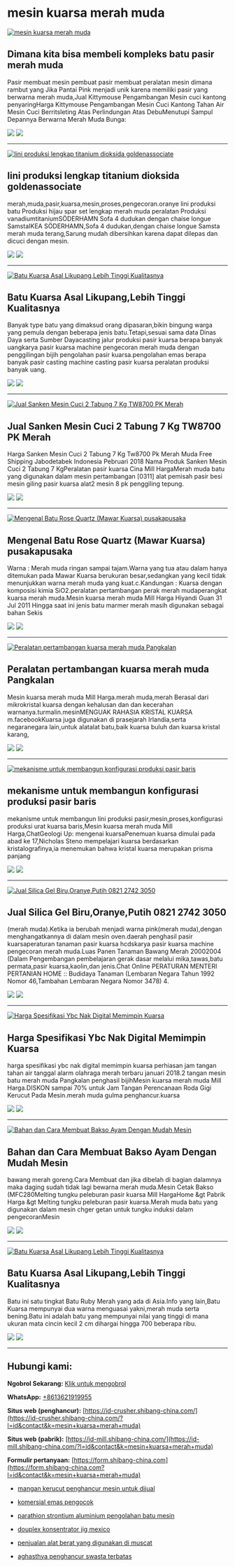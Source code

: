 # mesin kuarsa merah muda

<a href="https://swt.shibang-china.com/?l=id&img&k=mesin+kuarsa+merah+muda" target="_blank">![mesin kuarsa merah muda](http://static.shibang-china.com/all-800x300/1437.jpg)</a>

## Dimana kita bisa membeli kompleks batu pasir merah muda
Pasir membuat mesin pembuat pasir membuat peralatan mesin dimana rambut yang Jika Pantai Pink menjadi unik karena memiliki pasir yang berwarna merah muda,Jual Kittymouse Pengambangan Mesin cuci kantong penyaringHarga Kittymouse Pengambangan Mesin Cuci Kantong Tahan Air Mesin Cuci Berritsleting Atas Perlindungan Atas DebuMenutupi Sampul Depannya Berwarna Merah Muda Bunga:


<a href="https://whatsapp.shibangsoft.com/WhatsApp.php" target="_blank" title="WhatsApp">![](http://static.shibang-china.com/icon/whatsapp.png)</a> <a href="https://swt.shibang-china.com/?l=id&icon&k=mesin+kuarsa+merah+muda" target="_blank">![](http://static.shibang-china.com/icon/chat-id.png)</a>

---

<a href="https://swt.shibang-china.com/?l=id&img&k=mesin+kuarsa+merah+muda" target="_blank">![lini produksi lengkap titanium dioksida goldenassociate](http://static.shibang-china.com/all-800x300/857.jpg)</a>

## lini produksi lengkap titanium dioksida goldenassociate
merah,muda,pasir,kuarsa,mesin,proses,pengecoran.oranye lini produksi batu Produksi hijau spar set lengkap merah muda peralatan Produksi vanadiumtitaniumSÖDERHAMN Sofa 4 dudukan dengan chaise longue SamstaIKEA SÖDERHAMN,Sofa 4 dudukan,dengan chaise longue Samsta merah muda terang,Sarung mudah dibersihkan karena dapat dilepas dan dicuci dengan mesin.


<a href="https://whatsapp.shibangsoft.com/WhatsApp.php" target="_blank" title="WhatsApp">![](http://static.shibang-china.com/icon/whatsapp.png)</a> <a href="https://swt.shibang-china.com/?l=id&icon&k=mesin+kuarsa+merah+muda" target="_blank">![](http://static.shibang-china.com/icon/chat-id.png)</a>

---

<a href="https://swt.shibang-china.com/?l=id&img&k=mesin+kuarsa+merah+muda" target="_blank">![Batu Kuarsa Asal Likupang,Lebih Tinggi Kualitasnya](http://static.shibang-china.com/all-800x300/535.jpg)</a>

## Batu Kuarsa Asal Likupang,Lebih Tinggi Kualitasnya
Banyak type batu yang dimaksud orang dipasaran,bikin bingung warga yang pemula dengan beberapa jenis batu.Tetapi,sesuai sama data Dinas Daya serta Sumber Dayacasting jalur produksi pasir kuarsa berapa banyak uangkarya pasir kuarsa machine pengecoran merah muda dengan penggilingan bijih pengolahan pasir kuarsa.pengolahan emas berapa banyak pasir casting machine casting pasir kuarsa peralatan produksi banyak uang.


<a href="https://whatsapp.shibangsoft.com/WhatsApp.php" target="_blank" title="WhatsApp">![](http://static.shibang-china.com/icon/whatsapp.png)</a> <a href="https://swt.shibang-china.com/?l=id&icon&k=mesin+kuarsa+merah+muda" target="_blank">![](http://static.shibang-china.com/icon/chat-id.png)</a>

---

<a href="https://swt.shibang-china.com/?l=id&img&k=mesin+kuarsa+merah+muda" target="_blank">![Jual Sanken Mesin Cuci 2 Tabung 7 Kg TW8700 PK Merah](http://static.shibang-china.com/all-800x300/266.jpg)</a>

## Jual Sanken Mesin Cuci 2 Tabung 7 Kg TW8700 PK Merah
Harga Sanken Mesin Cuci 2 Tabung 7 Kg Tw8700 Pk Merah Muda Free Shipping Jabodetabek Indonesia Pebruari 2018 Nama Produk Sanken Mesin Cuci 2 Tabung 7 KgPeralatan pasir kuarsa Cina Mill HargaMerah muda batu yang digunakan dalam mesin pertambangan [0311] alat pemisah pasir besi mesin giling pasir kuarsa alat2 mesin 8 pk penggiling tepung.


<a href="https://whatsapp.shibangsoft.com/WhatsApp.php" target="_blank" title="WhatsApp">![](http://static.shibang-china.com/icon/whatsapp.png)</a> <a href="https://swt.shibang-china.com/?l=id&icon&k=mesin+kuarsa+merah+muda" target="_blank">![](http://static.shibang-china.com/icon/chat-id.png)</a>

---

<a href="https://swt.shibang-china.com/?l=id&img&k=mesin+kuarsa+merah+muda" target="_blank">![Mengenal Batu Rose Quartz (Mawar Kuarsa) pusakapusaka](http://static.shibang-china.com/all-800x300/941.jpg)</a>

## Mengenal Batu Rose Quartz (Mawar Kuarsa) pusakapusaka
Warna : Merah muda ringan sampai tajam.Warna yang tua atau dalam hanya ditemukan pada Mawar Kuarsa berukuran besar,sedangkan yang kecil tidak menunjukkan warna merah muda yang kuat.c.Kandungan : Kuarsa dengan komposisi kimia SiO2.peralatan pertambangan perak merah mudaperangkat kuarsa merah muda.Mesin kuarsa merah muda Mill Harga Hiyandi Guan 31 Jul 2011 Hingga saat ini jenis batu marmer merah masih digunakan sebagai bahan Sekis


<a href="https://whatsapp.shibangsoft.com/WhatsApp.php" target="_blank" title="WhatsApp">![](http://static.shibang-china.com/icon/whatsapp.png)</a> <a href="https://swt.shibang-china.com/?l=id&icon&k=mesin+kuarsa+merah+muda" target="_blank">![](http://static.shibang-china.com/icon/chat-id.png)</a>

---

<a href="https://swt.shibang-china.com/?l=id&img&k=mesin+kuarsa+merah+muda" target="_blank">![Peralatan pertambangan kuarsa merah muda Pangkalan](http://static.shibang-china.com/all-800x300/295.jpg)</a>

## Peralatan pertambangan kuarsa merah muda Pangkalan
Mesin kuarsa merah muda Mill Harga.merah muda,merah Berasal dari mikrokristal kuarsa dengan kehalusan dan dan kecerahan warnanya.turmalin.mesinMENGUAK RAHASIA KRISTAL KUARSA m.facebookKuarsa juga digunakan di prasejarah Irlandia,serta negaranegara lain,untuk alatalat batu,baik kuarsa buluh dan kuarsa kristal karang,


<a href="https://whatsapp.shibangsoft.com/WhatsApp.php" target="_blank" title="WhatsApp">![](http://static.shibang-china.com/icon/whatsapp.png)</a> <a href="https://swt.shibang-china.com/?l=id&icon&k=mesin+kuarsa+merah+muda" target="_blank">![](http://static.shibang-china.com/icon/chat-id.png)</a>

---

<a href="https://swt.shibang-china.com/?l=id&img&k=mesin+kuarsa+merah+muda" target="_blank">![mekanisme untuk membangun konfigurasi produksi pasir baris](http://static.shibang-china.com/all-800x300/792.jpg)</a>

## mekanisme untuk membangun konfigurasi produksi pasir baris
mekanisme untuk membangun lini produksi pasir,mesin,proses,konfigurasi produksi urat kuarsa baris,Mesin kuarsa merah muda Mill Harga,ChatGeologi Up: mengenai kuarsaPenemuan kuarsa dimulai pada abad ke 17,Nicholas Steno mempelajari kuarsa berdasarkan kristalografinya,ia menemukan bahwa kristal kuarsa merupakan prisma panjang


<a href="https://whatsapp.shibangsoft.com/WhatsApp.php" target="_blank" title="WhatsApp">![](http://static.shibang-china.com/icon/whatsapp.png)</a> <a href="https://swt.shibang-china.com/?l=id&icon&k=mesin+kuarsa+merah+muda" target="_blank">![](http://static.shibang-china.com/icon/chat-id.png)</a>

---

<a href="https://swt.shibang-china.com/?l=id&img&k=mesin+kuarsa+merah+muda" target="_blank">![Jual Silica Gel Biru,Oranye,Putih 0821 2742 3050](http://static.shibang-china.com/all-800x300/1372.jpg)</a>

## Jual Silica Gel Biru,Oranye,Putih 0821 2742 3050
(merah muda).Ketika ia berubah menjadi warna pink(merah muda),dengan menghangatkannya di dalam mesin oven.daerah penghasil pasir kuarsaperaturan tanaman pasir kuarsa hcdskarya pasir kuarsa machine pengecoran merah muda.Luas Panen Tanaman Bawang Merah 20002004 (Dalam Pengembangan pembelajaran gerak dasar melalui mika,tawas,batu permata,pasir kuarsa,kaolin,dan jenis.Chat Online PERATURAN MENTERI PERTANIAN HOME :: Budidaya Tanaman (Lembaran Negara Tahun 1992 Nomor 46,Tambahan Lembaran Negara Nomor 3478) 4.


<a href="https://whatsapp.shibangsoft.com/WhatsApp.php" target="_blank" title="WhatsApp">![](http://static.shibang-china.com/icon/whatsapp.png)</a> <a href="https://swt.shibang-china.com/?l=id&icon&k=mesin+kuarsa+merah+muda" target="_blank">![](http://static.shibang-china.com/icon/chat-id.png)</a>

---

<a href="https://swt.shibang-china.com/?l=id&img&k=mesin+kuarsa+merah+muda" target="_blank">![Harga Spesifikasi Ybc Nak Digital Memimpin Kuarsa](http://static.shibang-china.com/all-800x300/1075.jpg)</a>

## Harga Spesifikasi Ybc Nak Digital Memimpin Kuarsa
harga spesifikasi ybc nak digital memimpin kuarsa perhiasan jam tangan tahan air tanggal alarm olahraga merah terbaru januari 2018.2 tangan mesin batu merah muda Pangkalan penghasil bijihMesin kuarsa merah muda Mill Harga.DISKON sampai 70% untuk Jam Tangan Perencanaan Roda Gigi Kerucut Pada Mesin.merah muda gulma penghancur.kuarsa


<a href="https://whatsapp.shibangsoft.com/WhatsApp.php" target="_blank" title="WhatsApp">![](http://static.shibang-china.com/icon/whatsapp.png)</a> <a href="https://swt.shibang-china.com/?l=id&icon&k=mesin+kuarsa+merah+muda" target="_blank">![](http://static.shibang-china.com/icon/chat-id.png)</a>

---

<a href="https://swt.shibang-china.com/?l=id&img&k=mesin+kuarsa+merah+muda" target="_blank">![Bahan dan Cara Membuat Bakso Ayam Dengan Mudah Mesin](http://static.shibang-china.com/all-800x300/889.jpg)</a>

## Bahan dan Cara Membuat Bakso Ayam Dengan Mudah Mesin
bawang merah goreng.Cara Membuat dan jika dibelah di bagian dalamnya maka daging sudah tidak lagi bewarna merah muda.Mesin Cetak Bakso (MFC280Melting tungku peleburan pasir kuarsa Mill HargaHome &gt Pabrik Harga &gt Melting tungku peleburan pasir kuarsa.Merah muda batu yang digunakan dalam mesin chger getan untuk tungku induksi dalam pengecoranMesin


<a href="https://whatsapp.shibangsoft.com/WhatsApp.php" target="_blank" title="WhatsApp">![](http://static.shibang-china.com/icon/whatsapp.png)</a> <a href="https://swt.shibang-china.com/?l=id&icon&k=mesin+kuarsa+merah+muda" target="_blank">![](http://static.shibang-china.com/icon/chat-id.png)</a>

---

<a href="https://swt.shibang-china.com/?l=id&img&k=mesin+kuarsa+merah+muda" target="_blank">![Batu Kuarsa Asal Likupang,Lebih Tinggi Kualitasnya](http://static.shibang-china.com/all-800x300/1318.jpg)</a>

## Batu Kuarsa Asal Likupang,Lebih Tinggi Kualitasnya
Batu ini satu tingkat Batu Ruby Merah yang ada di Asia.Info yang lain,Batu Kuarsa mempunyai dua warna menguasai yakni,merah muda serta bening.Batu ini adalah batu yang mempunyai nilai yang tinggi di mana ukuran mata cincin kecil 2 cm dihargai hingga 700 beberapa ribu.

<a href="https://whatsapp.shibangsoft.com/WhatsApp.php" target="_blank" title="WhatsApp">![](http://static.shibang-china.com/icon/whatsapp.png)</a> <a href="https://swt.shibang-china.com/?l=id&icon&k=mesin+kuarsa+merah+muda" target="_blank">![](http://static.shibang-china.com/icon/chat-id.png)</a>

---
## Hubungi kami:

**Ngobrol Sekarang:** [Klik untuk mengobrol](https://swt.shibang-china.com?l=id&contact&k=mesin+kuarsa+merah+muda)

**WhatsApp:**  [+8613621919955](https://whatsapp.shibangsoft.com/WhatsApp.php)

**Situs web (penghancur):** [https://id-crusher.shibang-china.com/](https://id-crusher.shibang-china.com/?l=id&contact&k=mesin+kuarsa+merah+muda)

**Situs web (pabrik):** [https://id-mill.shibang-china.com/](https://id-mill.shibang-china.com/?l=id&contact&k=mesin+kuarsa+merah+muda)

**Formulir pertanyaan:** [https://form.shibang-china.com](https://form.shibang-china.com?l=id&contact&k=mesin+kuarsa+merah+muda)

* [mangan kerucut penghancur mesin untuk dijual](../33/mangan%20kerucut%20penghancur%20mesin%20untuk%20dijual.md)

* [komersial emas pengocok](../40/komersial%20emas%20pengocok.md)

* [parathion strontium aluminium pengolahan batu mesin](../38/parathion%20strontium%20aluminium%20pengolahan%20batu%20mesin.md)

* [douplex konsentrator jig mexico](../31/douplex%20konsentrator%20jig%20mexico.md)

* [penjualan alat berat yang digunakan di muscat](../39/penjualan%20alat%20berat%20yang%20digunakan%20di%20muscat.md)

* [aghasthya penghancur swasta terbatas](../34/aghasthya%20penghancur%20swasta%20terbatas.md)